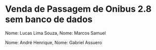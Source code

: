 # Venda de Passagem de Onibus 2.8 sem banco de dados

Nome: Lucas Lima Souza, Nome: Marcos Samuel

Nome: André Henrique, Nome: Gabriel  Assuero
